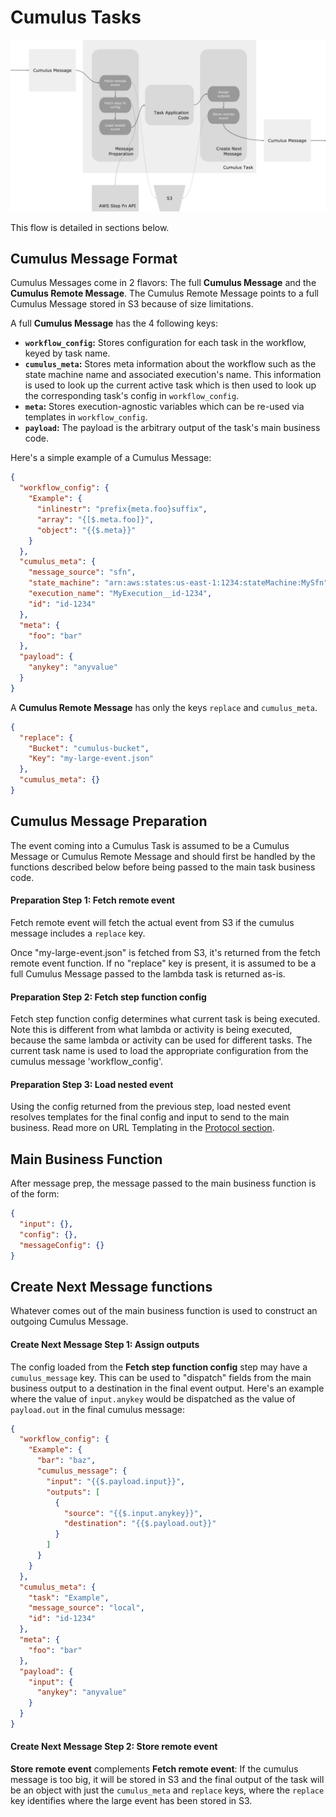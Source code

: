 # Cumulus Tasks

<img src="/images/cumulus-task-message-flow.png">

This flow is detailed in sections below.

## Cumulus Message Format

Cumulus Messages come in 2 flavors: The full **Cumulus Message** and the **Cumulus Remote Message**. The Cumulus Remote Message points to a full Cumulus Message stored in S3 because of size limitations.

A full **Cumulus Message** has the 4 following keys:

* **`workflow_config`:** Stores configuration for each task in the workflow, keyed by task name.
* **`cumulus_meta`:** Stores meta information about the workflow such as the state machine name and associated execution's name. This information is used to look up the current active task which is then used to look up the corresponding task's config in `workflow_config`.
* **`meta`:** Stores execution-agnostic variables which can be re-used via templates in `workflow_config`.
* **`payload`:** The payload is the arbitrary output of the task's main business code.

Here's a simple example of a Cumulus Message:

```json
{
  "workflow_config": {
    "Example": {
      "inlinestr": "prefix{meta.foo}suffix",
      "array": "{[$.meta.foo]}",
      "object": "{{$.meta}}"
    }
  },
  "cumulus_meta": {
    "message_source": "sfn",
    "state_machine": "arn:aws:states:us-east-1:1234:stateMachine:MySfn",
    "execution_name": "MyExecution__id-1234",
    "id": "id-1234"
  },
  "meta": {
    "foo": "bar"
  },
  "payload": {
    "anykey": "anyvalue"
  }
}
```

A **Cumulus Remote Message** has only the keys `replace` and `cumulus_meta`.

```json
{
  "replace": {
    "Bucket": "cumulus-bucket",
    "Key": "my-large-event.json"
  },
  "cumulus_meta": {}
}
```

## Cumulus Message Preparation

The event coming into a Cumulus Task is assumed to be a Cumulus Message or Cumulus Remote Message and should first be handled by the functions described below before being passed to the main task business code.

#### Preparation Step 1: Fetch remote event

Fetch remote event will fetch the actual event from S3 if the cumulus message includes a `replace` key.

Once "my-large-event.json" is fetched from S3, it's returned from the fetch remote event function. If no "replace" key is present, it is assumed to be a full Cumulus Message passed to the lambda task is returned as-is.

#### Preparation Step 2: Fetch step function config

Fetch step function config determines what current task is being executed. Note this is different from what lambda or activity is being executed, because the same lambda or activity can be used for different tasks. The current task name is used to load the appropriate configuration from the cumulus message 'workflow_config'.

#### Preparation Step 3: Load nested event

Using the config returned from the previous step, load nested event resolves templates for the final config and input to send to the main business. Read more on URL Templating in the [Protocol section](protocol.html#url-templating).

## Main Business Function

After message prep, the message passed to the main business function is of the form:

```json
{
  "input": {},
  "config": {},
  "messageConfig": {}
}
```


## Create Next Message functions

Whatever comes out of the main business function is used to construct an outgoing Cumulus Message.

#### Create Next Message Step 1: Assign outputs

The config loaded from the **Fetch step function config** step may have a `cumulus_message` key. This can be used to "dispatch" fields from the main business output to a destination in the final event output. Here's an example where the value of `input.anykey` would be dispatched as the value of `payload.out` in the final cumulus message:

```json
{
  "workflow_config": {
    "Example": {
      "bar": "baz",
      "cumulus_message": {
        "input": "{{$.payload.input}}",
        "outputs": [
          {
            "source": "{{$.input.anykey}}",
            "destination": "{{$.payload.out}}"
          }
        ]
      }
    }
  },
  "cumulus_meta": {
    "task": "Example",
    "message_source": "local",
    "id": "id-1234"
  },
  "meta": {
    "foo": "bar"
  },
  "payload": {
    "input": {
      "anykey": "anyvalue"
    }
  }
}
```

#### Create Next Message Step 2: Store remote event

**Store remote event** complements **Fetch remote event**: If the cumulus message is too big, it will be stored in S3 and the final output of the task will be an object with just the `cumulus_meta` and `replace` keys, where the `replace` key identifies where the large event has been stored in S3.


